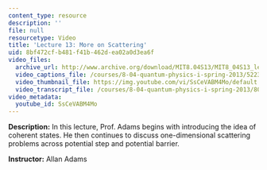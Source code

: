```yaml
---
content_type: resource
description: ''
file: null
resourcetype: Video
title: 'Lecture 13: More on Scattering'
uid: 8bf472cf-b481-f41b-462d-ea02a0d3ea6f
video_files:
  archive_url: http://www.archive.org/download/MIT8.04S13/MIT8_04S13_lec13_300k.mp4
  video_captions_file: /courses/8-04-quantum-physics-i-spring-2013/5223233336cf5a93b0c2b3f54dbff6be_SsCeVABM4Mo.vtt
  video_thumbnail_file: https://img.youtube.com/vi/SsCeVABM4Mo/default.jpg
  video_transcript_file: /courses/8-04-quantum-physics-i-spring-2013/80c4729c7a1041552cf148bc2bdbab5f_SsCeVABM4Mo.pdf
video_metadata:
  youtube_id: SsCeVABM4Mo
---
```


**Description:** In this lecture, Prof. Adams begins with introducing the idea of coherent states. He then continues to discuss one-dimensional scattering problems across potential step and potential barrier.

**Instructor:** Allan Adams